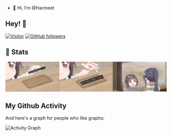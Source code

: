 - 👋 Hi, I’m @Harmeet
<h2>Hey! 👋</h2>

[![Visitor](https://visitor-badge.laobi.icu/badge?page_id=harmeet-nexg.harmeet-nexg)](https://github.com/harmeet-nexg) [![GitHub followers](https://img.shields.io/github/followers/harmeet-nexg.svg?style=social&label=Follow)](https://github.com/harmeet-nexg?tab=followers)

<!-- code in ends-->
<h2>👀 Stats</h2>
 
![alt_text](./R.jpg)

<div> 
  <p align="center">
    <h2>My Github Activity</h2>
  And here's a graph for people who like graphs:

  ![Activity Graph](https://activity-graph.herokuapp.com/graph?username=harmeet-nexg&theme=githu)

    
  
</div>
